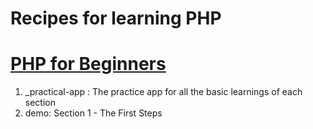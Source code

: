 # Recipes for learning PHP 
# [PHP for Beginners](https://www.udemy.com/php-for-complete-beginners-includes-msql-object-oriented/)
1. _practical-app
   : The practice app for all the basic learnings of each section
2. demo: Section 1 - The First Steps
